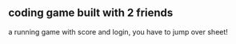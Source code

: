 ## coding game built with 2 friends

 a running game with score and login, you have to jump over sheet!
